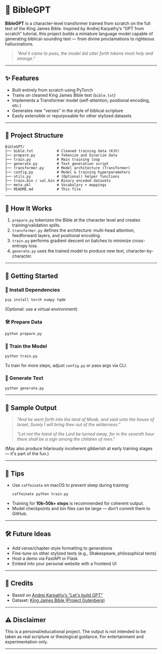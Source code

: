 # 📜 BibleGPT

**BibleGPT** is a character-level transformer trained from scratch on the full text of the King James Bible. Inspired by Andrej Karpathy’s “GPT from scratch” tutorial, this project builds a miniature language model capable of generating biblical-sounding text — from divine proclamations to righteous hallucinations.

> _“And it came to pass, the model did utter forth tokens most holy and strange.”_

---

## ✨ Features

- Built entirely from scratch using PyTorch
- Trains on cleaned King James Bible text (`bible.txt`)
- Implements a Transformer model (self-attention, positional encoding, etc.)
- Generates new "verses" in the style of biblical scripture
- Easily extensible or repurposable for other stylized datasets

---

## 📁 Project Structure

```
BibleGPT/
├── bible.txt           # Cleaned training data (KJV)
├── prepare.py          # Tokenize and binarize data
├── train.py            # Main training loop
├── generate.py         # Text generation script
├── transformer.py      # Model architecture (Transformer)
├── config.py           # Model & training hyperparameters
├── utils.py            # (Optional) helper functions
├── train.bin / val.bin # Binary encoded datasets
├── meta.pkl            # Vocabulary + mappings
├── README.md           # This file
```

---

## 🧠 How It Works

1. `prepare.py` tokenizes the Bible at the character level and creates training/validation splits.
2. `transformer.py` defines the architecture: multi-head attention, feedforward layers, and positional encoding.
3. `train.py` performs gradient descent on batches to minimize cross-entropy loss.
4. `generate.py` uses the trained model to produce new text, character-by-character.

---

## 🚀 Getting Started

### 🧱 Install Dependencies

```bash
pip install torch numpy tqdm
```

(Optional: use a virtual environment)

### 🛠️ Prepare Data

```bash
python prepare.py
```

### 🧠 Train the Model

```bash
python train.py
```

To train for more steps, adjust `config.py` or pass args via CLI.

### 🔮 Generate Text

```bash
python generate.py
```

---

## 🧪 Sample Output

> _"And he went forth into the land of Moab, and said unto the house of Israel, Surely I will bring thee out of the wilderness."_  
>  
> _"Let not the hand of the Lord be turned away, for in the seventh hour there shall be a sign among the children of men."_

(May also produce hilariously incoherent gibberish at early training stages — it's part of the fun.)

---

## 🧰 Tips

- Use `caffeinate` on macOS to prevent sleep during training:
  ```bash
  caffeinate python train.py
  ```
- Training for **10k–50k+ steps** is recommended for coherent output.
- Model checkpoints and bin files can be large — don’t commit them to GitHub.

---

## 🛠️ Future Ideas

- Add verse/chapter-style formatting to generations
- Fine-tune on other stylized texts (e.g., Shakespeare, philosophical texts)
- Host a demo via FastAPI or Flask
- Embed into your personal website with a frontend UI

---

## 🙏 Credits

- Based on [Andrej Karpathy’s "Let's build GPT"](https://youtu.be/kCc8FmEb1nY)
- Dataset: [King James Bible (Project Gutenberg)](https://www.gutenberg.org/ebooks/10)

---

## ⚠️ Disclaimer

This is a personal/educational project. The output is not intended to be taken as real scripture or theological guidance. For entertainment and experimentation only.

---